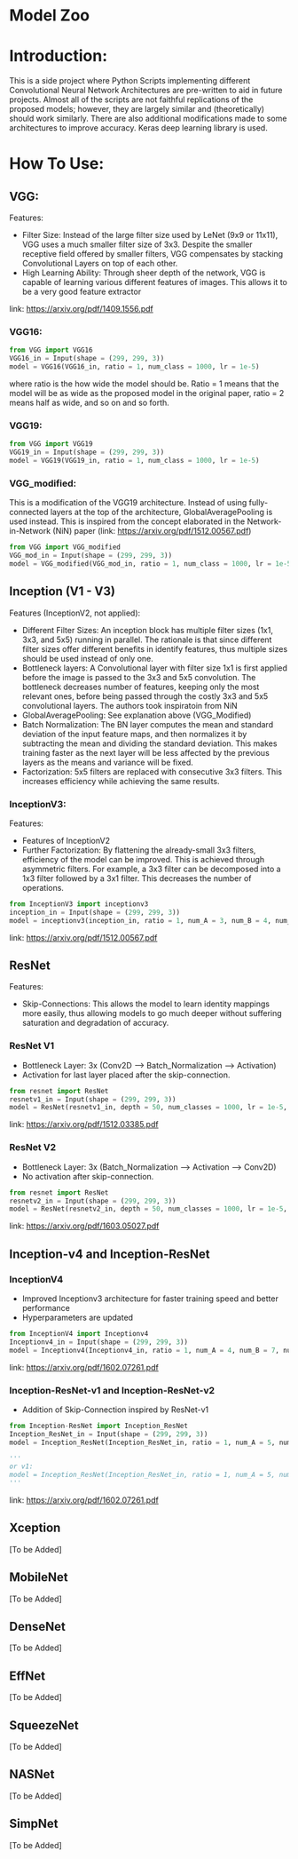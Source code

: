 # Model Zoo
# Introduction:
This is a side project where Python Scripts implementing different Convolutional Neural Network Architectures are pre-written to aid in future projects. Almost all of the scripts are not faithful replications of the proposed models; however, they are largely similar and (theoretically) should work similarly. There are also additional modifications made to some architectures to improve accuracy. Keras deep learning library is used.  

# How To Use:
## VGG:
Features:
- Filter Size: Instead of the large filter size used by LeNet (9x9 or 11x11), VGG uses a much smaller filter size of 3x3. Despite the smaller receptive field offered by smaller filters, VGG compensates by stacking Convolutional Layers on top of each other. 
- High Learning Ability: Through sheer depth of the network, VGG is capable of learning various different features of images. This allows it to be a very good feature extractor

link: https://arxiv.org/pdf/1409.1556.pdf

### VGG16:
```python
from VGG import VGG16
VGG16_in = Input(shape = (299, 299, 3))
model = VGG16(VGG16_in, ratio = 1, num_class = 1000, lr = 1e-5)
```
where ratio is the how wide the model should be. Ratio = 1 means that the model will be as wide as the proposed model in the original paper, ratio = 2 means half as wide, and so on and so forth. 

### VGG19:
```python
from VGG import VGG19
VGG19_in = Input(shape = (299, 299, 3))
model = VGG19(VGG19_in, ratio = 1, num_class = 1000, lr = 1e-5)
```
### VGG_modified:
This is a modification of the VGG19 architecture. Instead of using fully-connected layers at the top of the architecture, GlobalAveragePooling is used instead. This is inspired from the concept elaborated in the Network-in-Network (NiN) paper (link: https://arxiv.org/pdf/1512.00567.pdf) 
```python
from VGG import VGG_modified
VGG_mod_in = Input(shape = (299, 299, 3))
model = VGG_modified(VGG_mod_in, ratio = 1, num_class = 1000, lr = 1e-5)
```

## Inception (V1 - V3)
Features (InceptionV2, not applied):
- Different Filter Sizes: An inception block has multiple filter sizes (1x1, 3x3, and 5x5) running in parallel. The rationale is that since different filter sizes offer different benefits in identify features, thus multiple sizes should be used instead of only one. 
- Bottleneck layers: A Convolutional layer with filter size 1x1 is first applied before the image is passed to the 3x3 and 5x5 convolution. The bottleneck decreases number of features, keeping only the most relevant ones, before being passed through the costly 3x3 and 5x5 convolutional layers. The authors took inspiratoin from NiN
- GlobalAveragePooling: See explanation above (VGG_Modified)
- Batch Normalization: The BN layer computes the mean and standard deviation of the input feature maps, and then normalizes it by subtracting the mean and dividing the standard deviation. This makes training faster as the next layer will be less affected by the previous layers as the means and variance will be fixed. 
- Factorization: 5x5 filters are replaced with consecutive 3x3 filters. This increases efficiency while achieving the same results. 

### InceptionV3:
Features:
- Features of InceptionV2
- Further Factorization: By flattening the already-small 3x3 filters, efficiency of the model can be improved. This is achieved through asymmetric filters. For example, a 3x3 filter can be decomposed into a 1x3 filter followed by a 3x1 filter. This decreases the number of operations. 

```python
from InceptionV3 import inceptionv3
inception_in = Input(shape = (299, 299, 3))
model = inceptionv3(inception_in, ratio = 1, num_A = 3, num_B = 4, num_C = 2, num_class = 1000, lr = 1e-5)
```
link: https://arxiv.org/pdf/1512.00567.pdf

## ResNet
Features: 
- Skip-Connections: This allows the model to learn identity mappings more easily, thus allowing models to go much deeper without suffering saturation and degradation of accuracy.

### ResNet V1
- Bottleneck Layer: 3x (Conv2D --> Batch_Normalization --> Activation)
- Activation for last layer placed after the skip-connection.

```python
from resnet import ResNet
resnetv1_in = Input(shape = (299, 299, 3))
model = ResNet(resnetv1_in, depth = 50, num_classes = 1000, lr = 1e-5, model_type = 'v1')
```
link: https://arxiv.org/pdf/1512.03385.pdf

### ResNet V2
- Bottleneck Layer: 3x (Batch_Normalization --> Activation --> Conv2D)
- No activation after skip-connection.
```python
from resnet import ResNet
resnetv2_in = Input(shape = (299, 299, 3))
model = ResNet(resnetv2_in, depth = 50, num_classes = 1000, lr = 1e-5, model_type = 'v2')
```
link: https://arxiv.org/pdf/1603.05027.pdf

## Inception-v4 and Inception-ResNet 
### InceptionV4
- Improved Inceptionv3 architecture for faster training speed and better performance
- Hyperparameters are updated

```python
from InceptionV4 import Inceptionv4
Inceptionv4_in = Input(shape = (299, 299, 3))
model = Inceptionv4(Inceptionv4_in, ratio = 1, num_A = 4, num_B = 7, num_C = 3, num_classes = 1000, lr = 1e-5, dropout = 0.8)
```
link: https://arxiv.org/pdf/1602.07261.pdf


### Inception-ResNet-v1 and Inception-ResNet-v2
- Addition of Skip-Connection inspired by ResNet-v1

```python
from Inception-ResNet import Inception_ResNet
Inception_ResNet_in = Input(shape = (299, 299, 3))
model = Inception_ResNet(Inception_ResNet_in, ratio = 1, num_A = 5, num_B = 10, num_C = 5, num_classes = 1000, lr = 1e-5, dropout = 0.8, model_type = 'v2')

'''
or v1:
model = Inception_ResNet(Inception_ResNet_in, ratio = 1, num_A = 5, num_B = 10, num_C = 5, num_classes = 1000, lr = 1e-5, dropout = 0.8, model_type = 'v1')
'''
```

link: https://arxiv.org/pdf/1602.07261.pdf

## Xception
[To be Added]

## MobileNet
[To be Added]

## DenseNet
[To be Added]

## EffNet
[To be Added]

## SqueezeNet
[To be Added]

## NASNet
[To be Added]

## SimpNet
[To be Added]
